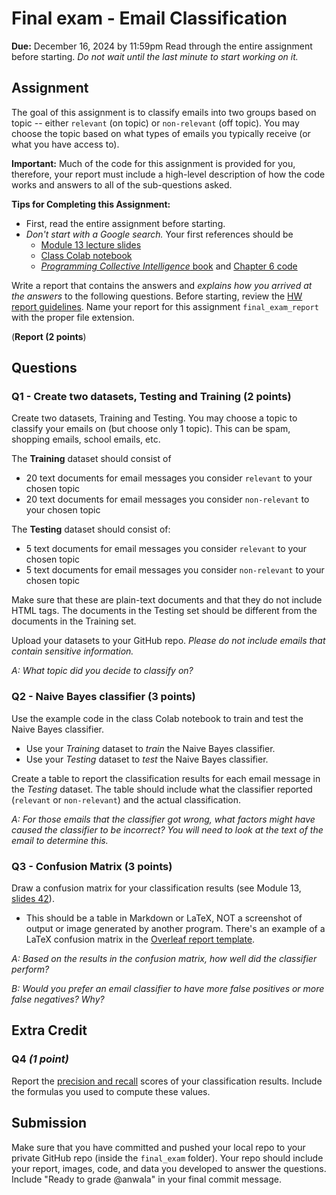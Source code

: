 # Final exam - Email Classification
**Due:** December 16, 2024 by 11:59pm
Read through the entire assignment before starting.  *Do not wait until the last minute to start working on it.* 

## Assignment

The goal of this assignment is to classify emails into two groups based on topic -- either `relevant` (on topic) or `non-relevant` (off topic). You may choose the topic based on what types of emails you typically receive (or what you have access to).
 
**Important:** Much of the code for this assignment is provided for you, therefore, your report must include a high-level description of how the code works and answers to all of the sub-questions asked.

**Tips for Completing this Assignment:**
* First, read the entire assignment before starting.
* *Don't start with a Google search.*  Your first references should be
    * [Module 13 lecture slides](https://docs.google.com/presentation/d/1j7qEgPjPtf7_5iwMDvdbKXdRHSdYzVUW/edit#slide=id.p1)
    * [Class Colab notebook](https://github.com/anwala/teaching-web-science/blob/main/fall-2022/week-13/data_440_03_f22_mod_13_pci_ch_06.ipynb)
    * [*Programming Collective Intelligence* book](https://go.oreilly.com/old-dominion-university/library/view/programming-collective-intelligence/9780596529321/) and [Chapter 6 code](https://github.com/arthur-e/Programming-Collective-Intelligence/tree/master/chapter6)

Write a report that contains the answers and *explains how you arrived at the answers* to the following questions. Before starting, review the [HW report guidelines](https://github.com/anwala/teaching-web-science/blob/main/fall-2023/homework/hw0/reports.md).  Name your report for this assignment `final_exam_report` with the proper file extension.

(**Report (2 points**)

## Questions

### Q1 - Create two datasets, Testing and Training (2 points)

Create two datasets, Training and Testing. You may choose a topic to classify your emails on (but choose only 1 topic). This can be spam, shopping emails, school emails, etc. 

The **Training** dataset should consist of
* 20 text documents for email messages you consider `relevant` to your chosen topic
* 20 text documents for email messages you consider `non-relevant` to your chosen topic

The **Testing** dataset should consist of:
* 5 text documents for email messages you consider `relevant` to your chosen topic
* 5 text documents for email messages you consider `non-relevant` to your chosen topic

Make sure that these are plain-text documents and that they do not include HTML tags.  The documents in the Testing set should be different from the documents in the Training set.

Upload your datasets to your GitHub repo. *Please do not include emails that contain sensitive information.*

*A: What topic did you decide to classify on?*

### Q2 - Naive Bayes classifier (3 points)

Use the example code in the class Colab notebook to train and test the Naive Bayes classifier.  
* Use your *Training* dataset to *train* the Naive Bayes classifier.  
* Use your *Testing* dataset to *test* the Naive Bayes classifier.

Create a table to report the classification results for each email message in the *Testing* dataset.  The table should include what the classifier reported (`relevant` or `non-relevant`) and the actual classification.

*A: For those emails that the classifier got wrong, what factors might have caused the classifier to be incorrect?  You will need to look at the text of the email to determine this.*

### Q3 - Confusion Matrix (3 points)

Draw a confusion matrix for your classification results (see Module 13, [slides 42](https://docs.google.com/presentation/d/1j7qEgPjPtf7_5iwMDvdbKXdRHSdYzVUW/edit#slide=id.p42)).  
* This should be a table in Markdown or LaTeX, NOT a screenshot of output or image generated by another program.  There's an example of a LaTeX confusion matrix in the [Overleaf report template](https://www.overleaf.com/read/tzvqcjvjtgdx).

*A: Based on the results in the confusion matrix, how well did the classifier perform?*  

*B: Would you prefer an email classifier to have more false positives or more false negatives?  Why?*

## Extra Credit

### Q4 *(1 point)* 

Report the [precision and recall](https://developers.google.com/machine-learning/crash-course/classification/precision-and-recall) scores of your classification results.  Include the formulas you used to compute these values.
<!--
### Q5 *(2 points)* 

Tune your classifier by updating weights to obtain better classification results. You may want to change the default weights (`weight`, `ap`) given to `weightedprob()` or the threshold used for the Bayesian classifier or change how the words are extracted from the document (for this you will need to re-train the model).  Report the changes you made, re-run your Testing dataset, and show that the performance improved (either by using the confusion matrix or by computing precision and recall).

If your classifier got all of the items correct in Q2, change the weights to make the classifier perform worse and discuss the results.

### Q6 *(3 points)* 

Implement the classifier with the Multinomial model instead of the multiple Bernoulli model and re-run Q2 and Q3.  Did the classification improve? *Ensure to remove the unique word filter from the extractor.*

*For credit on this part, you must describe what you have done and discuss the differences between the Multinomial model and the multiple Bernoulli model.*
-->
## Submission

Make sure that you have committed and pushed your local repo to your private GitHub repo (inside the `final_exam` folder).  Your repo should include your report, images, code, and data you developed to answer the questions. Include "Ready to grade @anwala" in your final commit message. 